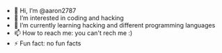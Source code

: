 - 👋 Hi, I’m @aaron2787
- 👀 I’m interested in coding and hacking
- 🌱 I’m currently learning hacking and different programming languages
- 📫 How to reach me: you can't rech me :)
- ⚡ Fun fact: no fun facts

<!---
aaron2787/aaron2787 is a ✨ special ✨ repository because its `README.md` (this file) appears on your GitHub profile.
You can click the Preview link to take a look at your changes.
--->
